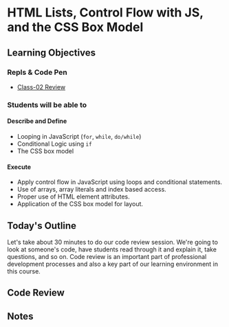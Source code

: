 # HTML Lists, Control Flow with JS, and the CSS Box Model

<!-- Description Here -->

## Learning Objectives

### Repls & Code Pen
- [Class-02 Review](https://replit.com/@rkgallaway/201-class-02-review#index.js)

### Students will be able to

#### Describe and Define

- Looping in JavaScript (`for`, `while`, `do/while`)
- Conditional Logic using `if`
- The CSS box model

#### Execute

- Apply control flow in JavaScript using loops and conditional statements.
- Use of arrays, array literals and index based access.
- Proper use of HTML element attributes.
- Application of the CSS box model for layout.

## Today's Outline

Let's take about 30 minutes to do our code review session. We're going to look at someone's code, have students read through it and explain it, take questions, and so on. Code review is an important part of professional development processes and also a key part of our learning environment in this course.

<!-- To Be Completed By Instructor -->

## Code Review

## Notes
